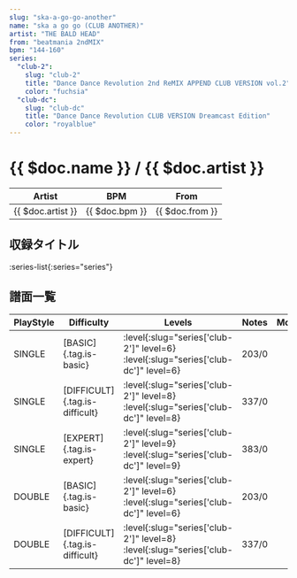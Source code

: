 ```yaml
---
slug: "ska-a-go-go-another"
name: "ska a go go (CLUB ANOTHER)"
artist: "THE BALD HEAD"
from: "beatmania 2ndMIX"
bpm: "144-160"
series:
  "club-2":
    slug: "club-2"
    title: "Dance Dance Revolution 2nd ReMIX APPEND CLUB VERSION vol.2"
    color: "fuchsia"
  "club-dc":
    slug: "club-dc"
    title: "Dance Dance Revolution CLUB VERSION Dreamcast Edition"
    color: "royalblue"
---
```


# {{ $doc.name }} / {{ $doc.artist }}

|Artist|BPM|From|
|------|---|----|
|{{ $doc.artist }}|{{ $doc.bpm }}|{{ $doc.from }}|

## 収録タイトル

:series-list{:series="series"}

## 譜面一覧

|PlayStyle|Difficulty|Levels|Notes|Movie|
|---------|----------|------|-----|-----|
|SINGLE|[BASIC]{.tag.is-basic}|:level{:slug="series['club-2']" level=6} :level{:slug="series['club-dc']" level=6}|203/0||
|SINGLE|[DIFFICULT]{.tag.is-difficult}|:level{:slug="series['club-2']" level=8} :level{:slug="series['club-dc']" level=8}|337/0||
|SINGLE|[EXPERT]{.tag.is-expert}|:level{:slug="series['club-2']" level=9} :level{:slug="series['club-dc']" level=9}|383/0||
|DOUBLE|[BASIC]{.tag.is-basic}|:level{:slug="series['club-2']" level=6} :level{:slug="series['club-dc']" level=6}|203/0||
|DOUBLE|[DIFFICULT]{.tag.is-difficult}|:level{:slug="series['club-2']" level=8} :level{:slug="series['club-dc']" level=8}|337/0||
